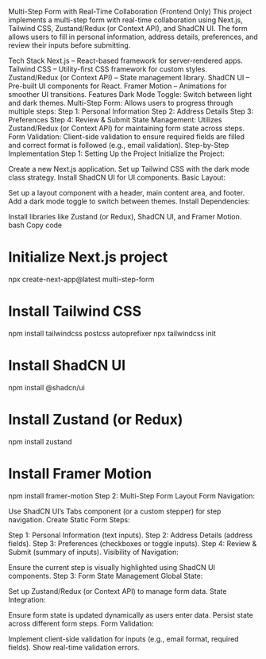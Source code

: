 Multi-Step Form with Real-Time Collaboration (Frontend Only)
This project implements a multi-step form with real-time collaboration using Next.js, Tailwind CSS, Zustand/Redux (or Context API), and ShadCN UI. The form allows users to fill in personal information, address details, preferences, and review their inputs before submitting.

Tech Stack
Next.js – React-based framework for server-rendered apps.
Tailwind CSS – Utility-first CSS framework for custom styles.
Zustand/Redux (or Context API) – State management library.
ShadCN UI – Pre-built UI components for React.
Framer Motion – Animations for smoother UI transitions.
Features
Dark Mode Toggle: Switch between light and dark themes.
Multi-Step Form: Allows users to progress through multiple steps:
Step 1: Personal Information
Step 2: Address Details
Step 3: Preferences
Step 4: Review & Submit
State Management: Utilizes Zustand/Redux (or Context API) for maintaining form state across steps.
Form Validation: Client-side validation to ensure required fields are filled and correct format is followed (e.g., email validation).
Step-by-Step Implementation
Step 1: Setting Up the Project
Initialize the Project:

Create a new Next.js application.
Set up Tailwind CSS with the dark mode class strategy.
Install ShadCN UI for UI components.
Basic Layout:

Set up a layout component with a header, main content area, and footer.
Add a dark mode toggle to switch between themes.
Install Dependencies:

Install libraries like Zustand (or Redux), ShadCN UI, and Framer Motion.
bash
Copy code
# Initialize Next.js project
npx create-next-app@latest multi-step-form

# Install Tailwind CSS
npm install tailwindcss postcss autoprefixer
npx tailwindcss init

# Install ShadCN UI
npm install @shadcn/ui

# Install Zustand (or Redux)
npm install zustand

# Install Framer Motion
npm install framer-motion
Step 2: Multi-Step Form Layout
Form Navigation:

Use ShadCN UI’s Tabs component (or a custom stepper) for step navigation.
Create Static Form Steps:

Step 1: Personal Information (text inputs).
Step 2: Address Details (address fields).
Step 3: Preferences (checkboxes or toggle inputs).
Step 4: Review & Submit (summary of inputs).
Visibility of Navigation:

Ensure the current step is visually highlighted using ShadCN UI components.
Step 3: Form State Management
Global State:

Set up Zustand/Redux (or Context API) to manage form data.
State Integration:

Ensure form state is updated dynamically as users enter data.
Persist state across different form steps.
Form Validation:

Implement client-side validation for inputs (e.g., email format, required fields).
Show real-time validation errors.

